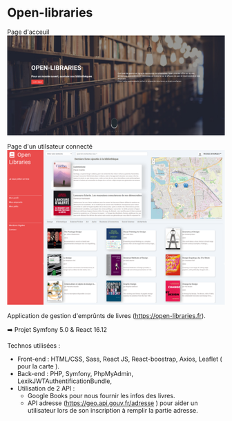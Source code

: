 # Open-libraries 


Page d'acceuil
![Page d'acceuil](./home.png "acceuil")

Page d'un utilsateur connecté
![Page utilisateur connecté](./home-user.png "acceuil")


Application de gestion d'emprûnts de livres (https://open-libraries.fr).

:arrow_right: Projet Symfony 5.0 & React 16.12

Technos utilisées :

* Front-end : HTML/CSS, Sass, React JS, React-boostrap, Axios, Leaflet ( pour la carte ).
* Back-end : PHP, Symfony, PhpMyAdmin, LexikJWTAuthentificationBundle,
* Utilisation de 2 API : 
  * Google Books pour nous fournir les infos des livres.
  * API adresse (https://geo.api.gouv.fr/adresse ) pour aider un utilisateur lors de son inscription à remplir la partie adresse.
